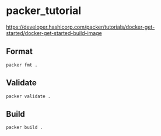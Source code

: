 # packer_tutorial

https://developer.hashicorp.com/packer/tutorials/docker-get-started/docker-get-started-build-image

## Format

```
packer fmt .
```

## Validate

```
packer validate .
```

## Build

```
packer build .
```